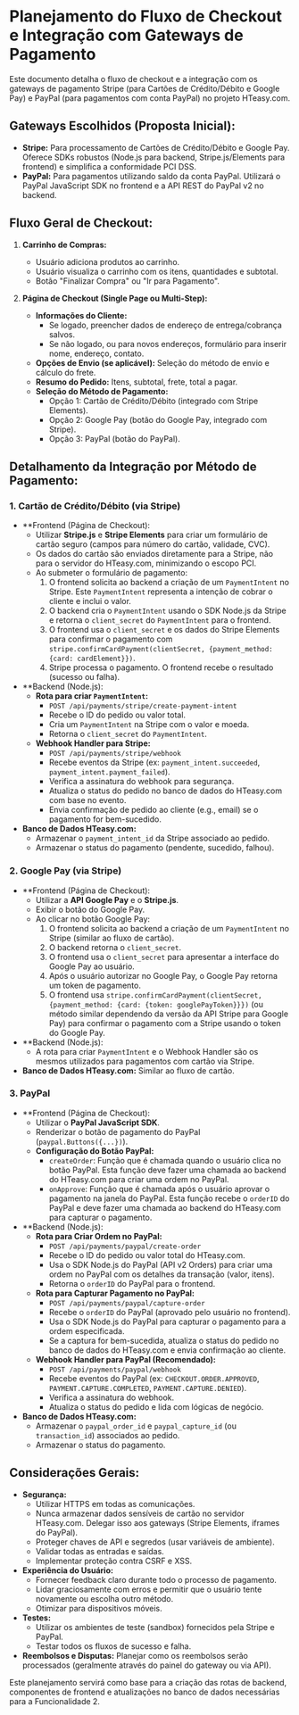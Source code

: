 # Planejamento do Fluxo de Checkout e Integração com Gateways de Pagamento

Este documento detalha o fluxo de checkout e a integração com os gateways de pagamento Stripe (para Cartões de Crédito/Débito e Google Pay) e PayPal (para pagamentos com conta PayPal) no projeto HTeasy.com.

## Gateways Escolhidos (Proposta Inicial):

*   **Stripe:** Para processamento de Cartões de Crédito/Débito e Google Pay. Oferece SDKs robustos (Node.js para backend, Stripe.js/Elements para frontend) e simplifica a conformidade PCI DSS.
*   **PayPal:** Para pagamentos utilizando saldo da conta PayPal. Utilizará o PayPal JavaScript SDK no frontend e a API REST do PayPal v2 no backend.

## Fluxo Geral de Checkout:

1.  **Carrinho de Compras:**
    *   Usuário adiciona produtos ao carrinho.
    *   Usuário visualiza o carrinho com os itens, quantidades e subtotal.
    *   Botão "Finalizar Compra" ou "Ir para Pagamento".

2.  **Página de Checkout (Single Page ou Multi-Step):**
    *   **Informações do Cliente:**
        *   Se logado, preencher dados de endereço de entrega/cobrança salvos.
        *   Se não logado, ou para novos endereços, formulário para inserir nome, endereço, contato.
    *   **Opções de Envio (se aplicável):** Seleção do método de envio e cálculo do frete.
    *   **Resumo do Pedido:** Itens, subtotal, frete, total a pagar.
    *   **Seleção do Método de Pagamento:**
        *   Opção 1: Cartão de Crédito/Débito (integrado com Stripe Elements).
        *   Opção 2: Google Pay (botão do Google Pay, integrado com Stripe).
        *   Opção 3: PayPal (botão do PayPal).

## Detalhamento da Integração por Método de Pagamento:

### 1. Cartão de Crédito/Débito (via Stripe)

*   **Frontend (Página de Checkout):
    *   Utilizar **Stripe.js** e **Stripe Elements** para criar um formulário de cartão seguro (campos para número do cartão, validade, CVC).
    *   Os dados do cartão são enviados diretamente para a Stripe, não para o servidor do HTeasy.com, minimizando o escopo PCI.
    *   Ao submeter o formulário de pagamento:
        1.  O frontend solicita ao backend a criação de um `PaymentIntent` no Stripe. Este `PaymentIntent` representa a intenção de cobrar o cliente e inclui o valor.
        2.  O backend cria o `PaymentIntent` usando o SDK Node.js da Stripe e retorna o `client_secret` do `PaymentIntent` para o frontend.
        3.  O frontend usa o `client_secret` e os dados do Stripe Elements para confirmar o pagamento com `stripe.confirmCardPayment(clientSecret, {payment_method: {card: cardElement}})`.
        4.  Stripe processa o pagamento. O frontend recebe o resultado (sucesso ou falha).
*   **Backend (Node.js):
    *   **Rota para criar `PaymentIntent`:**
        *   `POST /api/payments/stripe/create-payment-intent`
        *   Recebe o ID do pedido ou valor total.
        *   Cria um `PaymentIntent` na Stripe com o valor e moeda.
        *   Retorna o `client_secret` do `PaymentIntent`.
    *   **Webhook Handler para Stripe:**
        *   `POST /api/payments/stripe/webhook`
        *   Recebe eventos da Stripe (ex: `payment_intent.succeeded`, `payment_intent.payment_failed`).
        *   Verifica a assinatura do webhook para segurança.
        *   Atualiza o status do pedido no banco de dados do HTeasy.com com base no evento.
        *   Envia confirmação de pedido ao cliente (e.g., email) se o pagamento for bem-sucedido.
*   **Banco de Dados HTeasy.com:**
    *   Armazenar o `payment_intent_id` da Stripe associado ao pedido.
    *   Armazenar o status do pagamento (pendente, sucedido, falhou).

### 2. Google Pay (via Stripe)

*   **Frontend (Página de Checkout):
    *   Utilizar a **API Google Pay** e o **Stripe.js**.
    *   Exibir o botão do Google Pay.
    *   Ao clicar no botão Google Pay:
        1.  O frontend solicita ao backend a criação de um `PaymentIntent` no Stripe (similar ao fluxo de cartão).
        2.  O backend retorna o `client_secret`.
        3.  O frontend usa o `client_secret` para apresentar a interface do Google Pay ao usuário.
        4.  Após o usuário autorizar no Google Pay, o Google Pay retorna um token de pagamento.
        5.  O frontend usa `stripe.confirmCardPayment(clientSecret, {payment_method: {card: {token: googlePayToken}}})` (ou método similar dependendo da versão da API Stripe para Google Pay) para confirmar o pagamento com a Stripe usando o token do Google Pay.
*   **Backend (Node.js):
    *   A rota para criar `PaymentIntent` e o Webhook Handler são os mesmos utilizados para pagamentos com cartão via Stripe.
*   **Banco de Dados HTeasy.com:** Similar ao fluxo de cartão.

### 3. PayPal

*   **Frontend (Página de Checkout):
    *   Utilizar o **PayPal JavaScript SDK**.
    *   Renderizar o botão de pagamento do PayPal (`paypal.Buttons({...})`).
    *   **Configuração do Botão PayPal:**
        *   `createOrder`: Função que é chamada quando o usuário clica no botão PayPal. Esta função deve fazer uma chamada ao backend do HTeasy.com para criar uma ordem no PayPal.
        *   `onApprove`: Função que é chamada após o usuário aprovar o pagamento na janela do PayPal. Esta função recebe o `orderID` do PayPal e deve fazer uma chamada ao backend do HTeasy.com para capturar o pagamento.
*   **Backend (Node.js):
    *   **Rota para Criar Ordem no PayPal:**
        *   `POST /api/payments/paypal/create-order`
        *   Recebe o ID do pedido ou valor total do HTeasy.com.
        *   Usa o SDK Node.js do PayPal (API v2 Orders) para criar uma ordem no PayPal com os detalhes da transação (valor, itens).
        *   Retorna o `orderID` do PayPal para o frontend.
    *   **Rota para Capturar Pagamento no PayPal:**
        *   `POST /api/payments/paypal/capture-order`
        *   Recebe o `orderID` do PayPal (aprovado pelo usuário no frontend).
        *   Usa o SDK Node.js do PayPal para capturar o pagamento para a ordem especificada.
        *   Se a captura for bem-sucedida, atualiza o status do pedido no banco de dados do HTeasy.com e envia confirmação ao cliente.
    *   **Webhook Handler para PayPal (Recomendado):**
        *   `POST /api/payments/paypal/webhook`
        *   Recebe eventos do PayPal (ex: `CHECKOUT.ORDER.APPROVED`, `PAYMENT.CAPTURE.COMPLETED`, `PAYMENT.CAPTURE.DENIED`).
        *   Verifica a assinatura do webhook.
        *   Atualiza o status do pedido e lida com lógicas de negócio.
*   **Banco de Dados HTeasy.com:**
    *   Armazenar o `paypal_order_id` e `paypal_capture_id` (ou `transaction_id`) associados ao pedido.
    *   Armazenar o status do pagamento.

## Considerações Gerais:

*   **Segurança:**
    *   Utilizar HTTPS em todas as comunicações.
    *   Nunca armazenar dados sensíveis de cartão no servidor HTeasy.com. Delegar isso aos gateways (Stripe Elements, iframes do PayPal).
    *   Proteger chaves de API e segredos (usar variáveis de ambiente).
    *   Validar todas as entradas e saídas.
    *   Implementar proteção contra CSRF e XSS.
*   **Experiência do Usuário:**
    *   Fornecer feedback claro durante todo o processo de pagamento.
    *   Lidar graciosamente com erros e permitir que o usuário tente novamente ou escolha outro método.
    *   Otimizar para dispositivos móveis.
*   **Testes:**
    *   Utilizar os ambientes de teste (sandbox) fornecidos pela Stripe e PayPal.
    *   Testar todos os fluxos de sucesso e falha.
*   **Reembolsos e Disputas:** Planejar como os reembolsos serão processados (geralmente através do painel do gateway ou via API).

Este planejamento servirá como base para a criação das rotas de backend, componentes de frontend e atualizações no banco de dados necessárias para a Funcionalidade 2.
